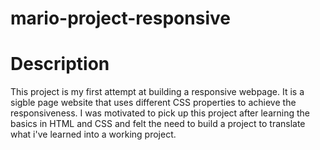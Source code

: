 # mario-project-responsive


# Description

This project is my first attempt at building a responsive webpage. It is a sigble page website that uses different CSS properties to achieve the responsiveness. I was motivated to pick up this project after learning the basics in HTML and CSS and felt the need to build a project to translate what i've learned into a working project.
